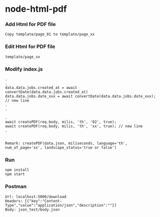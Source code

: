 # node-html-pdf

### Add Html for PDF file
```
Copy template/page_01 to template/page_xx
```

### Edit Html for PDF file
```
template/page_xx
```
### Modify index.js
```
.
.
data.data.jobs.created_at = await convertDate(data.data.jobs.created_at)
data.data.jobs.date_xxx = await convertDate(data.data.jobs.date_xxx); // new line
.
.

.
await createPDF(req.body, milis, 'th', '02', true);
await createPDF(req.body, milis, 'th', 'xx', true); // new line
.


Remark: createPDF(data.json, miliseconds, language='th', num_of_page='xx', landscape_status='true or false')
```

### Run
```
npm install
npm start
```

### Postman
```
Url: localhost:5000/download
Headers: [{"key":"Content-Type","value":"application/json","description":""}]
Body: json_test/body.json
```
